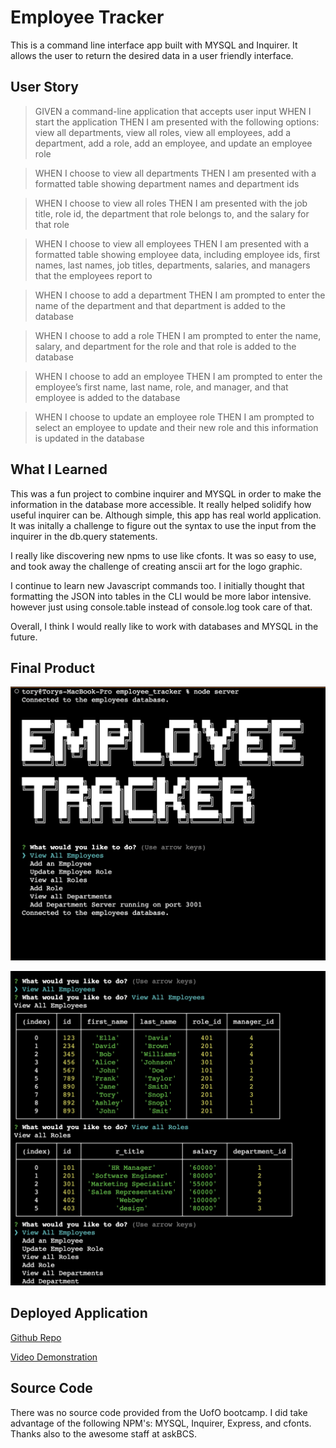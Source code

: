 # Employee Tracker
This is a command line interface app built with MYSQL and Inquirer. It allows the user to return the desired data in a user friendly interface.

## User Story
>GIVEN a command-line application that accepts user input
>WHEN I start the application
>THEN I am presented with the following options: view all departments, view all roles, view all employees, add a department, add a role, add an employee, and update an employee role

>WHEN I choose to view all departments
>THEN I am presented with a formatted table showing department names and department ids

>WHEN I choose to view all roles
>THEN I am presented with the job title, role id, the department that role belongs to, and the salary for that role

>WHEN I choose to view all employees
>THEN I am presented with a formatted table showing employee data, including employee ids, first names, last names, job titles, departments, salaries, and managers that the employees report to

>WHEN I choose to add a department
>THEN I am prompted to enter the name of the department and that department is added to the database

>WHEN I choose to add a role
>THEN I am prompted to enter the name, salary, and department for the role and that role is added to the database

>WHEN I choose to add an employee
>THEN I am prompted to enter the employee’s first name, last name, role, and manager, and that employee is added to the database

>WHEN I choose to update an employee role
>THEN I am prompted to select an employee to update and their new role and this information is updated in the database

## What I Learned
This was a fun project to combine inquirer and MYSQL in order to make the information in the database more accessible. It really helped solidify how useful inquirer can be. Although simple, this app has real world application. It was initally a challenge to figure out the syntax to use the input from the inquirer in the db.query statements.

I really like discovering new npms to use like cfonts. It was so easy to use, and took away the challenge of creating anscii art for the logo graphic. 

I continue to learn new Javascript commands too. I initially thought that formatting the JSON into tables in the CLI would be more labor intensive. however just using console.table instead of console.log took care of that. 

Overall, I think I would really like to work with databases and MYSQL in the future. 

## Final Product
![Title Page](./assets/images/EmployeeTracker1.jpg)

![Sample Function](./assets/images/EmployeeTracker2.jpg)

## Deployed Application
[Github Repo](https://github.com/TorySnopl/employee_tracker)

[Video Demonstration]()

## Source Code
There was no source code provided from the UofO bootcamp. I did take advantage of the following NPM's: MYSQL, Inquirer, Express, and cfonts. Thanks also to the awesome staff at askBCS. 